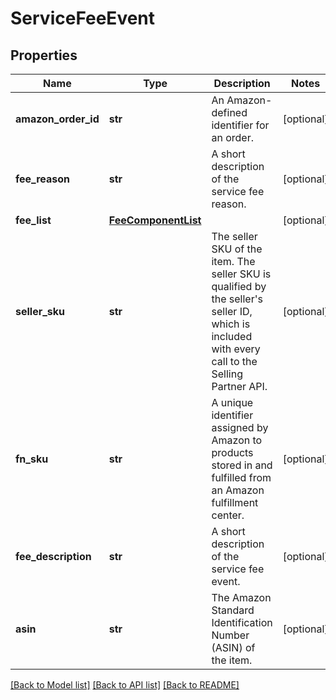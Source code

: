 # ServiceFeeEvent

## Properties
Name | Type | Description | Notes
------------ | ------------- | ------------- | -------------
**amazon_order_id** | **str** | An Amazon-defined identifier for an order. | [optional] 
**fee_reason** | **str** | A short description of the service fee reason. | [optional] 
**fee_list** | [**FeeComponentList**](FeeComponentList.md) |  | [optional] 
**seller_sku** | **str** | The seller SKU of the item. The seller SKU is qualified by the seller&#x27;s seller ID, which is included with every call to the Selling Partner API. | [optional] 
**fn_sku** | **str** | A unique identifier assigned by Amazon to products stored in and fulfilled from an Amazon fulfillment center. | [optional] 
**fee_description** | **str** | A short description of the service fee event. | [optional] 
**asin** | **str** | The Amazon Standard Identification Number (ASIN) of the item. | [optional] 

[[Back to Model list]](../README.md#documentation-for-models) [[Back to API list]](../README.md#documentation-for-api-endpoints) [[Back to README]](../README.md)

